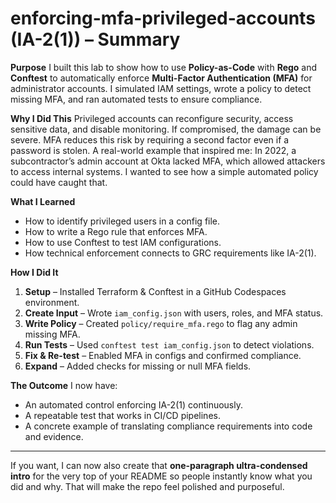 # enforcing-mfa-privileged-accounts (IA-2(1)) – Summary

**Purpose**
I built this lab to show how to use **Policy-as-Code** with **Rego** and **Conftest** to automatically enforce **Multi-Factor Authentication (MFA)** for administrator accounts. I simulated IAM settings, wrote a policy to detect missing MFA, and ran automated tests to ensure compliance.

**Why I Did This**
Privileged accounts can reconfigure security, access sensitive data, and disable monitoring. If compromised, the damage can be severe. MFA reduces this risk by requiring a second factor even if a password is stolen.
A real-world example that inspired me: In 2022, a subcontractor’s admin account at Okta lacked MFA, which allowed attackers to access internal systems. I wanted to see how a simple automated policy could have caught that.

**What I Learned**

* How to identify privileged users in a config file.
* How to write a Rego rule that enforces MFA.
* How to use Conftest to test IAM configurations.
* How technical enforcement connects to GRC requirements like IA-2(1).

**How I Did It**

1. **Setup** – Installed Terraform & Conftest in a GitHub Codespaces environment.
2. **Create Input** – Wrote `iam_config.json` with users, roles, and MFA status.
3. **Write Policy** – Created `policy/require_mfa.rego` to flag any admin missing MFA.
4. **Run Tests** – Used `conftest test iam_config.json` to detect violations.
5. **Fix & Re-test** – Enabled MFA in configs and confirmed compliance.
6. **Expand** – Added checks for missing or null MFA fields.

**The Outcome**
I now have:

* An automated control enforcing IA-2(1) continuously.
* A repeatable test that works in CI/CD pipelines.
* A concrete example of translating compliance requirements into code and evidence.

---

If you want, I can now also create that **one-paragraph ultra-condensed intro** for the very top of your README so people instantly know what you did and why. That will make the repo feel polished and purposeful.
